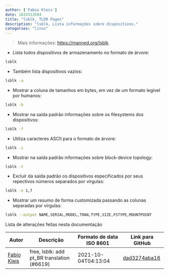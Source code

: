 ```yaml
---
author: ['Fabio Kleis']
date: 1633313584
title: "lsblk, TLDR Pages"
description: "lsblk, Lista informações sobre dispositivos."
categories: "linux"
---
```

> Mais informações: <https://manned.org/lsblk>.

- Lista todos dispositivos de armazenamento no formato de árvore:

```bash
lsblk
```

- Também lista dispositivos vazios:

```bash
lsblk -a
```

- Mostrar a coluna de tamanhos em bytes, em vez de um formato legível por humanos:

```bash
lsblk -b
```

- Mostrar na saída padrão informações sobre os filesystems dos dispositivos:

```bash
lsblk -f
```

- Utiliza caracteres ASCII para o formato de árvore:

```bash
lsblk -i
```

- Mostrar na saída padrão informações sobre block-device topology:

```bash
lsblk -t
```

- Excluír da saída padrão os dispositivos específicados por seus repectivos números separados por vírgulas:

```bash
lsblk -e 1,7
```

- Mostrar um resumo de forma customizada passando as colunas separadas por vírgulas:

```bash
lsblk --output NAME,SERIAL,MODEL,TRAN,TYPE,SIZE,FSTYPE,MOUNTPOINT
```
Lista de alterações feitas nesta documentação


Autor | Descrição | Formato de data ISO 8601 | Link para GitHub
------|-----|-----|-----
[Fabio Kleis](mailto:66813406+Fabiokleis@users.noreply.github.com) | free, lsblk: add pt_BR translation (#6619) | 2021-10-04T04:13:04 | [dad3274aba16](https://github.com/tldr-pages/tldr/commit/dad3274aba16da34388b065f0526fd857970e025)

